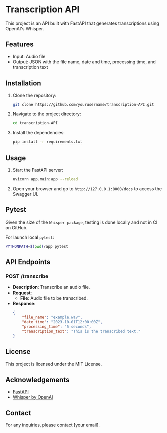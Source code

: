 # Transcription API

This project is an API built with FastAPI that generates transcriptions using OpenAI's Whisper. 

## Features

- Input: Audio file
- Output: JSON with the file name, date and time, processing time, and transcription text

## Installation

1. Clone the repository:
    ```bash
    git clone https://github.com/yourusername/transcription-API.git
    ```
2. Navigate to the project directory:
    ```bash
    cd transcription-API
    ```
3. Install the dependencies:
    ```bash
    pip install -r requirements.txt
    ```

## Usage

1. Start the FastAPI server:
    ```bash
    uvicorn app.main:app --reload
    ```
2. Open your browser and go to `http://127.0.0.1:8000/docs` to access the Swagger UI.

## Pytest

Given the size of the `Whisper package`, testing is done locally and not in CI on GitHub.

For launch local `pytest`:
```bash
PYTHONPATH=$(pwd)/app pytest
```

## API Endpoints

### POST /transcribe

- **Description**: Transcribe an audio file.
- **Request**:
    - **File**: Audio file to be transcribed.
- **Response**:
    ```json
    {
        "file_name": "example.wav",
        "date_time": "2023-10-01T12:00:00Z",
        "processing_time": "5 seconds",
        "transcription_text": "This is the transcribed text."
    }
    ```

## License

This project is licensed under the MIT License.

## Acknowledgements

- [FastAPI](https://fastapi.tiangolo.com/)
- [Whisper by OpenAI](https://github.com/openai/whisper)

## Contact

For any inquiries, please contact [your email].
